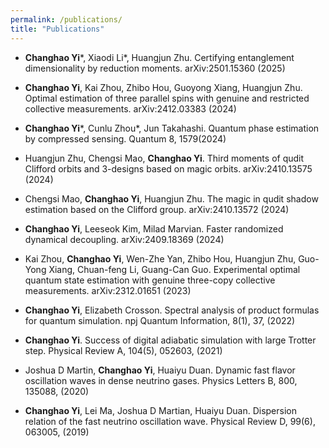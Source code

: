 ```yaml
---
permalink: /publications/
title: "Publications"
---
```


- **Changhao Yi**\*, Xiaodi Li\*, Huangjun Zhu. Certifying entanglement dimensionality by reduction moments. arXiv:2501.15360
(2025)

- **Changhao Yi**, Kai Zhou, Zhibo Hou, Guoyong Xiang, Huangjun Zhu. Optimal estimation of three parallel spins with genuine and restricted
collective measurements. arXiv:2412.03383 (2024)

- **Changhao Yi**\*, Cunlu Zhou\*, Jun Takahashi. Quantum phase estimation by compressed sensing. Quantum 8, 1579(2024)

- Huangjun Zhu, Chengsi Mao, **Changhao Yi**. Third moments of qudit Clifford orbits and 3-designs based on magic orbits. arXiv:2410.13575
(2024)

- Chengsi Mao, **Changhao Yi**, Huangjun Zhu. The magic in qudit shadow estimation based on the Clifford group. arXiv:2410.13572
(2024)

- **Changhao Yi**, Leeseok Kim, Milad Marvian. Faster randomized dynamical decoupling. arXiv:2409.18369 (2024)

- Kai Zhou, **Changhao Yi**, Wen-Zhe Yan, Zhibo Hou, Huangjun Zhu, Guo-Yong Xiang, Chuan-feng Li, Guang-Can Guo. Experimental optimal quantum state
estimation with genuine three-copy collective measurements. arXiv:2312.01651 (2023)

- **Changhao Yi**, Elizabeth Crosson. Spectral analysis of product formulas for quantum simulation. npj Quantum Information,
8(1), 37, (2022)

- **Changhao Yi**. Success of digital adiabatic simulation with large Trotter step. Physical Review A, 104(5), 052603,
(2021)

- Joshua D Martin, **Changhao Yi**, Huaiyu Duan. Dynamic fast flavor oscillation waves in dense neutrino gases. Physics Letters
B, 800, 135088, (2020)

- **Changhao Yi**, Lei Ma, Joshua D Martian, Huaiyu Duan. Dispersion relation of the fast neutrino oscillation wave. Physical Review
D, 99(6), 063005, (2019)
